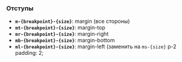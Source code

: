 ### Отступы
- **`m-{breakpoint}-{size}`**: margin (все стороны)
- **`mt-{breakpoint}-{size}`**: margin-top
- **`mr-{breakpoint}-{size}`**: margin-right
- **`mb-{breakpoint}-{size}`**: margin-bottom
- **`ml-{breakpoint}-{size}`**: margin-left (заменить на `ms-{size}` 
p-2 padding: 2;